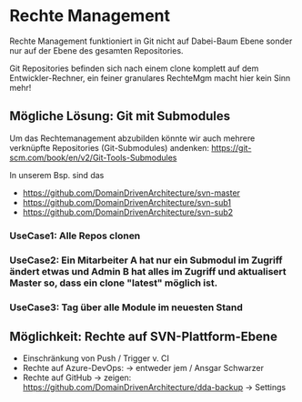 # Rechte Management

Rechte Management funktioniert in Git nicht auf Dabei-Baum Ebene sonder nur auf der Ebene des gesamten Repositories. 

Git Repositories befinden sich nach einem clone komplett auf dem Entwickler-Rechner, ein feiner granulares RechteMgm macht hier kein Sinn mehr!

## Mögliche Lösung: Git mit Submodules

Um das Rechtemanagement abzubilden könnte wir auch mehrere verknüpfte Repositories (Git-Submodules) andenken: https://git-scm.com/book/en/v2/Git-Tools-Submodules

In unserem Bsp. sind das
* https://github.com/DomainDrivenArchitecture/svn-master
* https://github.com/DomainDrivenArchitecture/svn-sub1
* https://github.com/DomainDrivenArchitecture/svn-sub2

### UseCase1: Alle Repos clonen

### UseCase2: Ein Mitarbeiter A hat nur ein Submodul im Zugriff ändert etwas und Admin B hat alles im Zugriff und aktualisert Master so, dass ein clone "latest" möglich ist.

### UseCase3: Tag über alle Module im neuesten Stand


## Möglichkeit: Rechte auf SVN-Plattform-Ebene
* Einschränkung von Push / Trigger v. CI
* Rechte auf Azure-DevOps:
  -> entweder jem / Ansgar Schwarzer
* Rechte auf GitHub 
  -> zeigen: https://github.com/DomainDrivenArchitecture/dda-backup -> Settings
